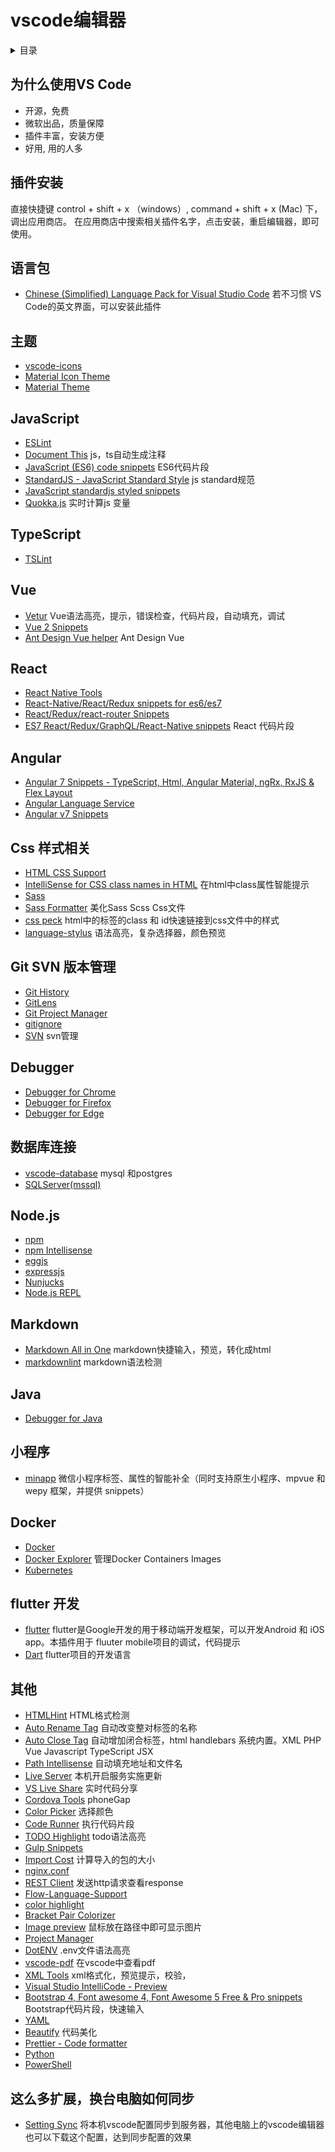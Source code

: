 # vscode编辑器

<details>
<summary>目录</summary>

* [`插件安装`](##插件安装)
* [`语言包`](##语言包)
* [`主题`](##主题)

</details>

## 为什么使用VS Code

* 开源，免费
* 微软出品，质量保障
* 插件丰富，安装方便
* 好用, 用的人多

## 插件安装

直接快捷键 control + shift + x （windows）, command + shift + x (Mac) 下，调出应用商店。
在应用商店中搜索相关插件名字，点击安装，重启编辑器，即可使用。

## 语言包

* [Chinese (Simplified) Language Pack for Visual Studio Code](https://marketplace.visualstudio.com/items?itemName=MS-CEINTL.vscode-language-pack-zh-hans) 若不习惯 VS Code的英文界面，可以安装此插件

## 主题

* [vscode-icons](https://marketplace.visualstudio.com/items?itemName=robertohuertasm.vscode-icons)
* [Material Icon Theme](https://marketplace.visualstudio.com/items?itemName=PKief.material-icon-theme)
* [Material Theme](https://marketplace.visualstudio.com/items?itemName=Equinusocio.vsc-material-theme)

## JavaScript

* [ESLint](https://marketplace.visualstudio.com/items?itemName=dbaeumer.vscode-eslint)
* [Document This](https://marketplace.visualstudio.com/items?itemName=formulahendry.docker-explorer) js，ts自动生成注释
* [JavaScript (ES6) code snippets](https://marketplace.visualstudio.com/items?itemName=xabikos.JavaScriptSnippets) ES6代码片段
* [StandardJS - JavaScript Standard Style](https://marketplace.visualstudio.com/items?itemName=chenxsan.vscode-standardjs) js standard规范
* [JavaScript standardjs styled snippets](https://marketplace.visualstudio.com/items?itemName=capaj.vscode-standardjs-snippets)
* [Quokka.js](https://marketplace.visualstudio.com/items?itemName=WallabyJs.quokka-vscode) 实时计算js 变量

## TypeScript

* [TSLint](https://marketplace.visualstudio.com/items?itemName=eg2.tslint)

## Vue

* [Vetur](https://marketplace.visualstudio.com/items?itemName=octref.vetur) Vue语法高亮，提示，错误检查，代码片段，自动填充，调试
* [Vue 2 Snippets](https://marketplace.visualstudio.com/items?itemName=hollowtree.vue-snippets)
* [Ant Design Vue helper](https://marketplace.visualstudio.com/items?itemName=ant-design-vue.vscode-ant-design-vue-helper) Ant Design Vue

## React

* [React Native Tools](https://marketplace.visualstudio.com/items?itemName=vsmobile.vscode-react-native)
* [React-Native/React/Redux snippets for es6/es7](https://marketplace.visualstudio.com/items?itemName=EQuimper.react-native-react-redux)
* [React/Redux/react-router Snippets](https://marketplace.visualstudio.com/items?itemName=discountry.react-redux-react-router-snippets)
* [ES7 React/Redux/GraphQL/React-Native snippets](https://marketplace.visualstudio.com/items?itemName=dsznajder.es7-react-js-snippets) React 代码片段

## Angular

* [Angular 7 Snippets - TypeScript, Html, Angular Material, ngRx, RxJS & Flex Layout](https://marketplace.visualstudio.com/items?itemName=Mikael.Angular-BeastCode)
* [Angular Language Service](https://marketplace.visualstudio.com/items?itemName=Angular.ng-template)
* [Angular v7 Snippets](https://marketplace.visualstudio.com/items?itemName=johnpapa.Angular2)

## Css 样式相关

* [HTML CSS Support](https://marketplace.visualstudio.com/items?itemName=ecmel.vscode-html-css)
* [IntelliSense for CSS class names in HTML](https://marketplace.visualstudio.com/items?itemName=Zignd.html-css-class-completion) 在html中class属性智能提示
* [Sass](https://marketplace.visualstudio.com/items?itemName=robinbentley.sass-indented)
* [Sass Formatter](https://marketplace.visualstudio.com/items?itemName=sasa.vscode-sass-format) 美化Sass Scss Css文件
* [css peck](https://marketplace.visualstudio.com/items?itemName=pranaygp.vscode-css-peek) html中的标签的class 和 id快速链接到css文件中的样式
* [language-stylus](https://marketplace.visualstudio.com/items?itemName=sysoev.language-stylus) 语法高亮，复杂选择器，颜色预览 

## Git SVN 版本管理

* [Git History](https://marketplace.visualstudio.com/items?itemName=donjayamanne.githistory)
* [GitLens](https://marketplace.visualstudio.com/items?itemName=eamodio.gitlens)
* [Git Project Manager](https://marketplace.visualstudio.com/items?itemName=felipecaputo.git-project-manager)
* [gitignore](https://marketplace.visualstudio.com/items?itemName=codezombiech.gitignore)
* [SVN](https://marketplace.visualstudio.com/items?itemName=johnstoncode.svn-scm) svn管理

## Debugger

* [Debugger for Chrome](https://marketplace.visualstudio.com/items?itemName=msjsdiag.debugger-for-chrome)
* [Debugger for Firefox](https://marketplace.visualstudio.com/items?itemName=hbenl.vscode-firefox-debug)
* [Debugger for Edge](https://marketplace.visualstudio.com/items?itemName=msjsdiag.debugger-for-edge)

## 数据库连接

* [vscode-database](https://marketplace.visualstudio.com/items?itemName=bajdzis.vscode-database)  mysql 和postgres
* [SQLServer(mssql)](https://marketplace.visualstudio.com/items?itemName=ms-mssql.mssql)

## Node.js

* [npm](https://marketplace.visualstudio.com/items?itemName=eg2.vscode-npm-script)
* [npm Intellisense](https://marketplace.visualstudio.com/items?itemName=christian-kohler.npm-intellisense)
* [eggjs](https://marketplace.visualstudio.com/items?itemName=atian25.eggjs)
* [expressjs](https://marketplace.visualstudio.com/items?itemName=dbaeumer.vscode-eslint)
* [Nunjucks](https://marketplace.visualstudio.com/items?itemName=ronnidc.nunjucks)
* [Node.js REPL](https://marketplace.visualstudio.com/items?itemName=lostfields.nodejs-repl)

## Markdown

* [Markdown All in One](https://marketplace.visualstudio.com/items?itemName=yzhang.markdown-all-in-one) markdown快捷输入，预览，转化成html
* [markdownlint](https://marketplace.visualstudio.com/items?itemName=DavidAnson.vscode-markdownlint) markdown语法检测

## Java

* [Debugger for Java](https://marketplace.visualstudio.com/items?itemName=vscjava.vscode-java-debug)

## 小程序

* [minapp](https://marketplace.visualstudio.com/items?itemName=qiu8310.minapp-vscode) 微信小程序标签、属性的智能补全（同时支持原生小程序、mpvue 和 wepy 框架，并提供 snippets）

## Docker

* [Docker](https://marketplace.visualstudio.com/items?itemName=PeterJausovec.vscode-docker)
* [Docker Explorer](https://marketplace.visualstudio.com/items?itemName=formulahendry.docker-explorer) 管理Docker Containers Images
* [Kubernetes](https://marketplace.visualstudio.com/items?itemName=ms-kubernetes-tools.vscode-kubernetes-tools)

## flutter 开发

* [flutter](https://marketplace.visualstudio.com/items?itemName=Dart-Code.flutter)  flutter是Google开发的用于移动端开发框架，可以开发Android 和 iOS app。本插件用于 fluuter mobile项目的调试，代码提示
* [Dart](https://marketplace.visualstudio.com/items?itemName=Dart-Code.dart-code) flutter项目的开发语言

## 其他

* [HTMLHint](https://marketplace.visualstudio.com/items?itemName=mkaufman.HTMLHint) HTML格式检测
* [Auto Rename Tag](https://marketplace.visualstudio.com/items?itemName=formulahendry.auto-rename-tag) 自动改变整对标签的名称
* [Auto Close Tag](https://marketplace.visualstudio.com/items?itemName=formulahendry.auto-close-tag) 自动增加闭合标签，html handlebars 系统内置。XML PHP Vue Javascript TypeScript JSX
* [Path Intellisense](https://marketplace.visualstudio.com/items?itemName=christian-kohler.path-intellisense) 自动填充地址和文件名
* [Live Server](https://marketplace.visualstudio.com/items?itemName=ritwickdey.LiveServer) 本机开启服务实施更新
* [VS Live Share](https://marketplace.visualstudio.com/items?itemName=MS-vsliveshare.vsliveshare#overview) 实时代码分享
* [Cordova Tools](https://marketplace.visualstudio.com/items?itemName=vsmobile.cordova-tools) phoneGap
* [Color Picker](https://marketplace.visualstudio.com/items?itemName=anseki.vscode-color) 选择颜色
* [Code Runner](https://marketplace.visualstudio.com/items?itemName=formulahendry.code-runner) 执行代码片段
* [TODO Highlight](https://marketplace.visualstudio.com/items?itemName=wayou.vscode-todo-highlight)  todo语法高亮
* [Gulp Snippets](https://marketplace.visualstudio.com/items?itemName=tanato.vscode-gulp)
* [Import Cost](https://marketplace.visualstudio.com/items?itemName=wix.vscode-import-cost) 计算导入的包的大小
* [nginx.conf](https://marketplace.visualstudio.com/items?itemName=shanoor.vscode-nginx)
* [REST Client](https://marketplace.visualstudio.com/items?itemName=humao.rest-client) 发送http请求查看response
* [Flow-Language-Support](https://marketplace.visualstudio.com/items?itemName=flowtype.flow-for-vscode)
* [color highlight](https://marketplace.visualstudio.com/items?itemName=naumovs.color-highlight)
* [Bracket Pair Colorizer](https://marketplace.visualstudio.com/items?itemName=CoenraadS.bracket-pair-colorizer)
* [Image preview](https://marketplace.visualstudio.com/items?itemName=kisstkondoros.vscode-gutter-preview) 鼠标放在路径中即可显示图片
* [Project Manager](https://marketplace.visualstudio.com/items?itemName=alefragnani.project-manager)
* [DotENV](https://marketplace.visualstudio.com/items?itemName=mikestead.dotenv) .env文件语法高亮
* [vscode-pdf](https://marketplace.visualstudio.com/items?itemName=tomoki1207.pdf) 在vscode中查看pdf
* [XML Tools](https://marketplace.visualstudio.com/items?itemName=DotJoshJohnson.xml) xml格式化，预览提示，校验，
* [Visual Studio IntelliCode - Preview](https://marketplace.visualstudio.com/items?itemName=VisualStudioExptTeam.vscodeintellicode)
* [Bootstrap 4, Font awesome 4, Font Awesome 5 Free & Pro snippets](https://marketplace.visualstudio.com/items?itemName=thekalinga.bootstrap4-vscode) Bootstrap代码片段，快速输入
* [YAML](https://marketplace.visualstudio.com/items?itemName=redhat.vscode-yaml)
* [Beautify](https://marketplace.visualstudio.com/items?itemName=HookyQR.beautify) 代码美化
* [Prettier - Code formatter](https://marketplace.visualstudio.com/items?itemName=esbenp.prettier-vscode)
* [Python](https://marketplace.visualstudio.com/items?itemName=ms-python.python)
* [PowerShell](https://marketplace.visualstudio.com/items?itemName=ms-vscode.PowerShell)

## 这么多扩展，换台电脑如何同步

* [Setting Sync](https://marketplace.visualstudio.com/items?itemName=Shan.code-settings-sync)
将本机vscode配置同步到服务器，其他电脑上的vscode编辑器也可以下载这个配置，达到同步配置的效果
